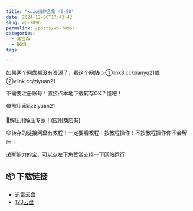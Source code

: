```yaml
---
title: "kuzu旧作合集 46-50"
date: 2024-12-06T17:43:42
slug: wp-7896
permalink: /posts/wp-7896/
categories:
  - 其它📺
  - BG📺
tags:

---
```


如果两个网盘都没有资源了，看这个网站👉①link3.cc/xianyu21或②vlink.cc/ziyuan21

不需要注册账号！直接点本地下载转存OK？懂吧！

🟢解压密码:ziyuan21

🔵解压用解压专家！(应用商店有)

🟡转存的链接网盘有教程！一定要看教程！按教程操作！不按教程操作你不会解压！

💰🈶能力的宝，可以点左下角赞赏支持一下网站运行

## 📦 下载链接
- [迅雷云盘](https://blziyuan21.com/pay-download/7896?key=4b6eb04c8b&down_id=0)
- [123云盘](https://blziyuan21.com/pay-download/7896?key=4b6eb04c8b&down_id=1)

